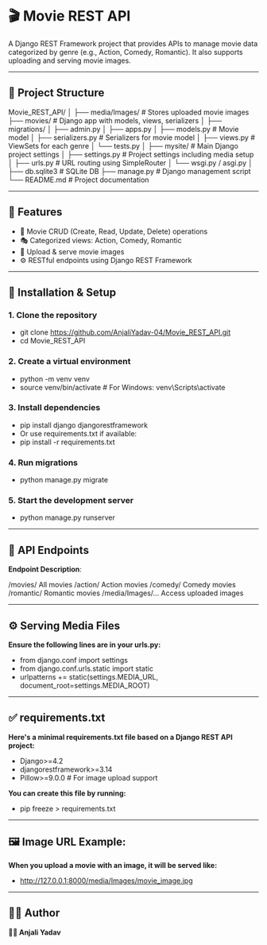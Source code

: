 # 🎬 Movie REST API

A Django REST Framework project that provides APIs to manage movie data categorized by genre (e.g., Action, Comedy, Romantic). It also supports uploading and serving movie images.

---

## 📁 Project Structure

Movie_REST_API/
│
├── media/Images/ # Stores uploaded movie images
├── movies/ # Django app with models, views, serializers
│ ├── migrations/
│ ├── admin.py
│ ├── apps.py
│ ├── models.py # Movie model
│ ├── serializers.py # Serializers for movie model
│ ├── views.py # ViewSets for each genre
│ └── tests.py
│
├── mysite/ # Main Django project settings
│ ├── settings.py # Project settings including media setup
│ ├── urls.py # URL routing using SimpleRouter
│ └── wsgi.py / asgi.py
│
├── db.sqlite3 # SQLite DB
├── manage.py # Django management script
└── README.md # Project documentation


---

## 🌟 Features

- 📂 Movie CRUD (Create, Read, Update, Delete) operations
- 🎭 Categorized views: Action, Comedy, Romantic
- 📸 Upload & serve movie images
- ⚙️ RESTful endpoints using Django REST Framework

---

## 🔧 Installation & Setup

### 1. Clone the repository
- git clone https://github.com/AnjaliYadav-04/Movie_REST_API.git
- cd Movie_REST_API
  
### 2. Create a virtual environment
- python -m venv venv
- source venv/bin/activate      # For Windows: venv\Scripts\activate
  
### 3. Install dependencies
- pip install django djangorestframework
- Or use requirements.txt if available:
- pip install -r requirements.txt

### 4. Run migrations
- python manage.py migrate

### 5. Start the development server
- python manage.py runserver

---

## 🚀 API Endpoints
**Endpoint	Description**: 

/movies/	All movies
/action/	Action movies
/comedy/	Comedy movies
/romantic/	Romantic movies
/media/Images/...	Access uploaded images

---

## ⚙️ Serving Media Files
**Ensure the following lines are in your urls.py:**
- from django.conf import settings
- from django.conf.urls.static import static
- urlpatterns += static(settings.MEDIA_URL, document_root=settings.MEDIA_ROOT)
  
---

## ✅ requirements.txt
**Here's a minimal requirements.txt file based on a Django REST API project:**
- Django>=4.2
- djangorestframework>=3.14
- Pillow>=9.0.0  # For image upload support
  
**You can create this file by running:**
- pip freeze > requirements.txt

---

## 🖼️ Image URL Example:
**When you upload a movie with an image, it will be served like:**
- http://127.0.0.1:8000/media/Images/movie_image.jpg

---

## 🧑‍💻 Author
**👩‍💻 Anjali Yadav**
